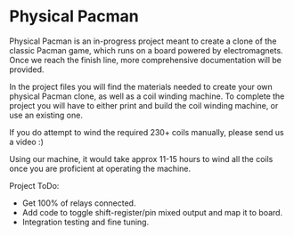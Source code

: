 # Physical Pacman

Physical Pacman is an in-progress project meant to create a clone of the classic Pacman game, which runs on a board powered by electromagnets. Once we reach the finish line, more comprehensive documentation will be provided.

In the project files you will find the materials needed to create your own physical Pacman clone, as well as a coil winding machine.
To complete the project you will have to either print and build the coil winding machine, or use an existing one.

If you do attempt to wind the required 230+ coils manually, please send us a video :)

Using our machine, it would take approx 11-15 hours to wind all the coils once you are proficient at operating the machine.

Project ToDo:
* Get 100% of relays connected.
* Add code to toggle shift-register/pin mixed output and map it to board.
* Integration testing and fine tuning.
